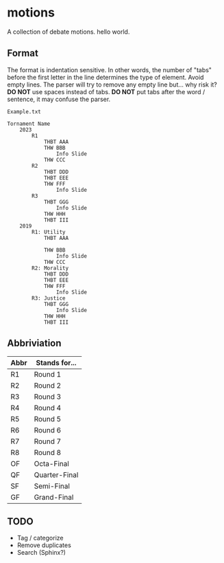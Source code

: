 # motions
A collection of debate motions. hello world.

## Format
The format is indentation sensitive. In other words, the number of "tabs" before the first letter in the line determines the type of element.
Avoid empty lines. The parser will try to remove any empty line but... why risk it?
**DO NOT** use spaces instead of tabs.
**DO NOT** put tabs after the word / sentence, it may confuse the parser.

`Example.txt`
```
Tornament Name
	2023
		R1
			THBT AAA
			THW BBB
				Info Slide
			THW CCC
		R2
			THBT DDD
			THBT EEE
			THW FFF
				Info Slide
		R3
			THBT GGG
				Info Slide
			THW HHH
			THBT III
	2019
		R1: Utility
			THBT AAA

			THW BBB
				Info Slide
			THW CCC
		R2: Morality
			THBT DDD
			THBT EEE
			THW FFF
				Info Slide
		R3: Justice
			THBT GGG
				Info Slide
			THW HHH
			THBT III
```

## Abbriviation

|Abbr| Stands for...   |
|----|-----------------|
| R1 | Round 1         |
| R2 | Round 2         |
| R3 | Round 3         |
| R4 | Round 4         |
| R5 | Round 5         |
| R6 | Round 6         |
| R7 | Round 7         |
| R8 | Round 8         |
| OF | Octa-Final      |
| QF | Quarter-Final   |
| SF | Semi-Final      |
| GF | Grand-Final     |

## TODO
- Tag / categorize
- Remove duplicates
- Search (Sphinx?)